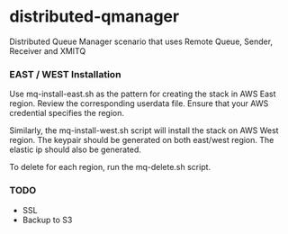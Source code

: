 # distributed-qmanager
Distributed Queue Manager scenario that uses Remote Queue, Sender, Receiver and XMITQ

### EAST / WEST Installation

Use mq-install-east.sh as the pattern for creating the stack in AWS East region. Review the corresponding userdata file. Ensure that your AWS credential specifies the region.

Similarly, the mq-install-west.sh script will install the stack on AWS West region. The keypair should be generated on both east/west region. The elastic ip should also be generated.

To delete for each region, run the mq-delete.sh script.

### TODO

* SSL
* Backup to S3

